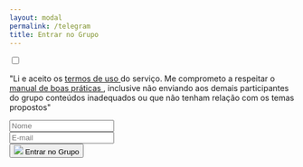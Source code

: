 ```yaml
---
layout: modal
permalink: /telegram
title: Entrar no Grupo
---
```


<div>
  <form>
    <div>
      <input required type="checkbox" class="float-left checkbox-position">
      <p class="mb-0">
        "Li e aceito os
        <a href="{{ '/terms-of-use' | relative_url }}">
          termos de uso
        </a>
        do serviço. Me comprometo a respeitar o
        <a href="{{ '/terms-of-use' | relative_url }}">
          manual de boas práticas
        </a>
        , inclusive não enviando aos demais participantes do grupo conteúdos inadequados ou que não tenham relação com os temas propostos"
      </p>
    </div>
    <div class="input-group row mt-3">
      <div class="form-group col-6">
        <input Type="text" class="form-control" required placeholder="Nome">
      </div>
      <div class="form-group col-6">
        <input type="email" class="form-control" required placeholder="E-mail">
      </div>
    </div>
    <div class="d-flex justify-content-center">
      <button type="submit">
        <img src="{{ 'assets/images/modal-telegram.png'  | relative_url }}" class="modal-img">
        <span class="modal-icon-telegram text-white font-weight-bold py-1 px-3">Entrar no Grupo</span>
      </button>
    </div>
  </form>
</div>

